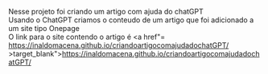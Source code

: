  Nesse projeto foi criando um artigo com ajuda do chatGPT <br>
 Usando o ChatGPT criamos o conteudo de um artigo que foi adicionado a um site tipo Onepage <br>
 O link para o site contendo o artigo é  <a href"= https://inaldomacena.github.io/criandoartigocomajudadochatGPT/ >target_blank">https://inaldomacena.github.io/criandoartigocomajudadochatGPT/</a>
 
